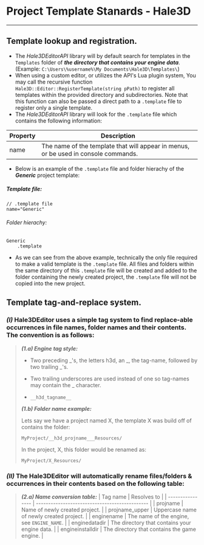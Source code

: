 # Project Template Stanards - Hale3D #
------------------------------------------------------------------------------
## Template lookup and registration. ##
* The *Hale3DEditorAPI* library will by default search for templates in the ```Templates``` folder of ***the directory that contains your engine data***. (Example: ```C:\Users\%username%\My Documents\Hale3D\Templates\```)
* When using a custom editor, or utilizes the API's Lua plugin system, You may call the recursive function ```Hale3D::Editor::RegisterTemplate(string pPath)``` to register all templates within the provided directory and subdirectories. Note that this function can also be passed a direct path to a ```.template``` file to register only a single template.
* The *Hale3DEditorAPI* library will look for the ```.template``` file which contains the following information:

|      Property      |      Description      |
| ------------------ | --------------------- |
| name               | The name of the template that will appear in menus, or               be used in console commands.                 |
* Below is an example of the ```.template``` file and folder hierachy of the ***Generic*** project template:
##### Template file: ######
```
// .template file
name="Generic"
```

###### Folder hierachy: ######
```
Generic
	.template
```
* As we can see from the above example, technically the only file required to make a valid template is the ```.template``` file. All files and folders within the same directory of this ```.template``` file will be created and added to the folder containing the newly created project, the ```.template``` file will not be copied into the new project.


## Template tag-and-replace system. ##
### ***(I)*** Hale3DEditor uses a simple tag system to find replace-able occurrences in file names, folder names and their contents. The convention is as follows: ###

>***(1.a) Engine tag style:***
>* Two preceding _'s, the letters h3d, an _, the tag-name,  followed by two trailing _'s. 
>* Two trailing underscores are used instead of one so tag-names may contain the _ character.
>
>* ```__h3d_tagname__```
>
>***(1.b) Folder name example:***
>
>Lets say we have a project named X, the template X was build off of contains the folder:
>
>```MyProject/__h3d_projname___Resources/```
>
>In the project, X, this folder would be renamed as:
>
>```MyProject/X_Resources/``` 

 
### ***(II)*** The Hale3DEditor will automatically rename files/folders & occurrences in their contents based on the following table: ###
>***(2.a) Name conversion table:***
> |     Tag name     |                   Resolves to                  |
> | ---------------- | ---------------------------------------------- |
> | projname         | Name of newly created project.                 |
> | projname_upper   | Uppercase name of newly created project.       |
> | enginename       | The name of the engine, see ```ENGINE_NAME```. |
> | enginedatadir    | The directory that contains your engine data.  |
> | engineinstalldir | The directory that contains the game engine.   |
